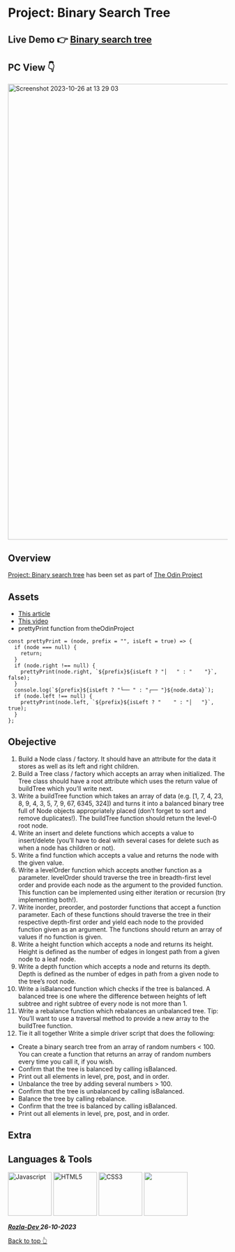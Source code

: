 # Project: Binary Search Tree

## Live Demo 👉 [Binary search tree](https://curveservices.github.io/TOP-binary-search-tree/)

## PC View 👇

<img width="1045" alt="Screenshot 2023-10-26 at 13 29 03" src="https://github.com/curveservices/TOP-binary-search-tree/assets/101556296/3343746c-6be9-4e7b-a41f-fe81f6d170ed">

## Overview

[Project: Binary search tree](https://www.theodinproject.com/lessons/javascript-binary-search-trees) has been set as part of [The Odin Project](https://www.theodinproject.com/)

## Assets

- [This article](https://www.geeksforgeeks.org/sorted-array-to-balanced-bst/)
- [This video](https://www.youtube.com/watch?v=VCTP81Ij-EM)
- prettyPrint function from theOdinProject
```
const prettyPrint = (node, prefix = "", isLeft = true) => {
  if (node === null) {
    return;
  }
  if (node.right !== null) {
    prettyPrint(node.right, `${prefix}${isLeft ? "│   " : "    "}`, false);
  }
  console.log(`${prefix}${isLeft ? "└── " : "┌── "}${node.data}`);
  if (node.left !== null) {
    prettyPrint(node.left, `${prefix}${isLeft ? "    " : "│   "}`, true);
  }
};
```

## Obejective

1. Build a Node class / factory. It should have an attribute for the data it stores as well as its left and right children.
2. Build a Tree class / factory which accepts an array when initialized. The Tree class should have a root attribute which uses the return value of buildTree which you’ll write next.
3. Write a buildTree function which takes an array of data (e.g. [1, 7, 4, 23, 8, 9, 4, 3, 5, 7, 9, 67, 6345, 324]) and turns it into a balanced binary tree full of Node objects appropriately placed (don’t forget to sort and remove duplicates!). The buildTree function should return the level-0 root node.
4. Write an insert and delete functions which accepts a value to insert/delete (you’ll have to deal with several cases for delete such as when a node has children or not). 
5. Write a find function which accepts a value and returns the node with the given value.
6. Write a levelOrder function which accepts another function as a parameter. levelOrder should traverse the tree in breadth-first level order and provide each node as the argument to the provided function. This function can be implemented using either iteration or recursion (try implementing both!).
7. Write inorder, preorder, and postorder functions that accept a function parameter. Each of these functions should traverse the tree in their respective depth-first order and yield each node to the provided function given as an argument. The functions should return an array of values if no function is given.
8. Write a height function which accepts a node and returns its height. Height is defined as the number of edges in longest path from a given node to a leaf node.
9. Write a depth function which accepts a node and returns its depth. Depth is defined as the number of edges in path from a given node to the tree’s root node.
10. Write a isBalanced function which checks if the tree is balanced. A balanced tree is one where the difference between heights of left subtree and right subtree of every node is not more than 1.
11. Write a rebalance function which rebalances an unbalanced tree. Tip: You’ll want to use a traversal method to provide a new array to the buildTree function.
12. Tie it all together
Write a simple driver script that does the following:

- Create a binary search tree from an array of random numbers < 100. You can create a function that returns an array of random numbers every time you call it, if you wish.
- Confirm that the tree is balanced by calling isBalanced.
- Print out all elements in level, pre, post, and in order.
- Unbalance the tree by adding several numbers > 100.
- Confirm that the tree is unbalanced by calling isBalanced.
- Balance the tree by calling rebalance.
- Confirm that the tree is balanced by calling isBalanced.
- Print out all elements in level, pre, post, and in order.

## Extra

## Languages & Tools

<a href="https://javascript.info/"><img width="100" alt="Javascript" src="https://cdn.jsdelivr.net/gh/devicons/devicon/icons/javascript/javascript-plain.svg" /></a> <a href="https://html.com/html5/"><img width="100" alt="HTML5" src="https://cdn.jsdelivr.net/gh/devicons/devicon/icons/html5/html5-plain-wordmark.svg" /></a> <a href="https://css3.com/"><img width="100" alt="CSS3" src="https://cdn.jsdelivr.net/gh/devicons/devicon/icons/css3/css3-plain-wordmark.svg" /></a> <img width="100" src="https://cdn.jsdelivr.net/gh/devicons/devicon/icons/git/git-original.svg" />
          


***<a href="https://twitter.com/Crypto_Rozla"> Rozla-Dev </a> 26-10-2023***


[Back to top 👆](#project-binary-search-tree)
